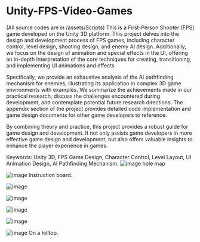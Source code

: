 # Unity-FPS-Video-Games

(All source codes are in /assets/Scripts)
This is a First-Person Shooter (FPS) game developed on the Unity 3D platform. This project delves into the design and development process of FPS games, including character control, level design, shooting design, and enemy AI design. Additionally, we focus on the design of animation and special effects in the UI, offering an in-depth interpretation of the core techniques for creating, transitioning, and implementing UI animations and effects.

Specifically, we provide an exhaustive analysis of the AI pathfinding mechanism for enemies, illustrating its application in complex 3D game environments with examples. We summarize the achievements made in our practical research, discuss the challenges encountered during development, and contemplate potential future research directions. The appendix section of the project provides detailed code implementation and game design documents for other game developers to reference.

By combining theory and practice, this project provides a robust guide for game design and development. It not only assists game developers in more effective game design and development, but also offers valuable insights to enhance the player experience in games.

Keywords: Unity 3D, FPS Game Design, Character Control, Level Layout, UI Animation Design, AI Pathfinding Mechanism.
![image](https://github.com/HCID274/Unity-FPS-Video-Games/assets/62495428/7ebd5d50-fe6b-4abf-81ed-b3ed182da1e7)
hole map

![image](https://github.com/HCID274/Unity-FPS-Video-Games/assets/62495428/30fb0c04-e1f2-4a32-a5a1-756b441705ad)
Instruction board.

![image](https://github.com/HCID274/Unity-FPS-Video-Games/assets/62495428/698fcf1f-0946-4f25-8826-4e2aa0251c92)

![image](https://github.com/HCID274/Unity-FPS-Video-Games/assets/62495428/d40bc99d-c44d-4c06-a573-a8977f955e4f)

![image](https://github.com/HCID274/Unity-FPS-Video-Games/assets/62495428/e5fad48b-b8b9-4c08-bc02-1ddb8ee8022f)

![image](https://github.com/HCID274/Unity-FPS-Video-Games/assets/62495428/a81f9539-da59-4984-a186-a159b865d934)

![image](https://github.com/HCID274/Unity-FPS-Video-Games/assets/62495428/8ae82fa5-b719-49b8-a3c6-1681e1bb9174)
On a hilltop.

